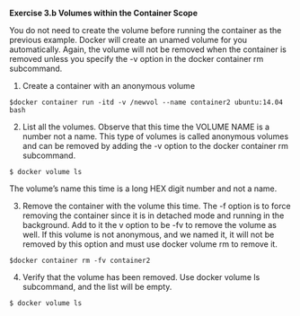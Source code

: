 **Exercise 3.b Volumes within the Container Scope**

You do not need to create the volume before running the container as the previous example. 
Docker will create an unamed volume for you automatically. 
Again, the volume will not be removed when the container is removed unless you specify the -v option in the docker container rm subcommand.

1. Create a container with an anonymous volume
```
$docker container run -itd -v /newvol --name container2 ubuntu:14.04 bash
```
2. List all the volumes. Observe that this time the VOLUME NAME is a number not a name. This type of volumes is called anonymous volumes and can be removed by adding the -v option to the docker container rm subcommand.
```
$ docker volume ls
```
The volume’s name this time is a long HEX digit number and not a name.

3. Remove the container with the volume this time. The -f option is to force removing the container since it is in detached mode and running in the background. Add to it the v option to be -fv to remove the volume as well. If this volume is not anonymous, and we named it, it will not be removed by this option and must use docker volume rm <volume name> to remove it.
```
$docker container rm -fv container2
```
4. Verify that the volume has been removed. Use docker volume ls subcommand, and the list will be empty.
```
$ docker volume ls
```
